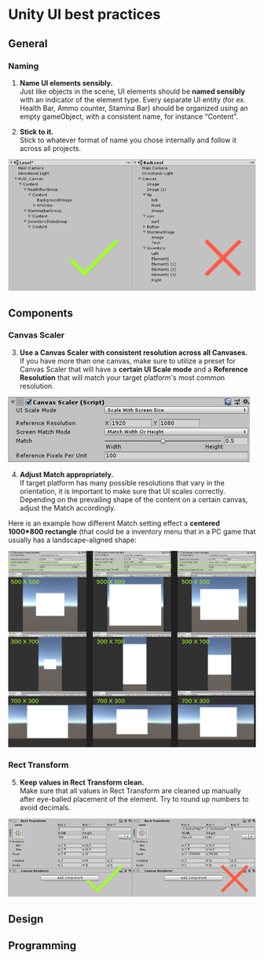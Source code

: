 
# Unity UI best practices
## General
### Naming
1. __Name UI elements sensibly.__ </br>
Just like objects in the scene, UI elements should be **named sensibly** with an indicator of the element type.
Every separate UI entity (for ex. Health Bar, Ammo counter, Stamina Bar) should be organized using an empty gameObject, with a consistent name, for instance “Content”.

2. __Stick to it.__</br>
Stick to whatever format of name you chose internally and follow it across all projects.

![Alt](element_naming.png)
## Components
### Canvas Scaler
3. **Use a Canvas Scaler with consistent resolution across all Canvases.** </br>
If you have more than one canvas, make sure to utilize a preset for Canvas Scaler that will have a **certain UI Scale mode** and a **Reference Resolution** that will match your target platform's most common resolution.  

![Alt](canvas_scaler.png)


4. **Adjust Match appropriately.**</br>
If target platform has many possible resolutions that vary in the orientation, it is important to make sure that UI scales correctly. Depending on the prevailing shape of the content on a certain canvas, adjust the Match accordingly. 

Here is an example how different Match setting effect a **centered 1000*800 rectangle** (that could be a inventory menu that in a PC game that usually has a landscape-aligned shape:

![Alt](match_example.png)

### Rect Transform
5. **Keep values in Rect Transform clean.**</br>
Make sure that all values in Rect Transform are cleaned up manually after eye-balled placement of the element. Try to round up numbers to avoid decimals.

![Alt](rect_transform.png)
## Design
## Programming

<!--stackedit_data:
eyJoaXN0b3J5IjpbLTEwNTk4NzcxNzYsMjEyMzYwMzEyMywxMD
Q1OTU3ODY5LC05ODE1NjMyNTIsODk3MjA4NDY3LC0xNTIyMTE2
NzM4LC0xNjMyMzEwMzYsLTEwMjI5MDI1NDgsMTU0MDc2ODI3MS
w3NzYxNzY2MjcsMjk5ODcxMDMwLC0yMDI5Nzc4NzUyLDE1NTcz
MzQyMzUsOTA4Nzc1ODc5LC0xNzgzMjI2NjA5LC0zODE1ODI5Mj
EsMTQyMTA3NjU3MywtMTIzNTgxMTA0NywtMTg0NDk0MTkyXX0=

-->